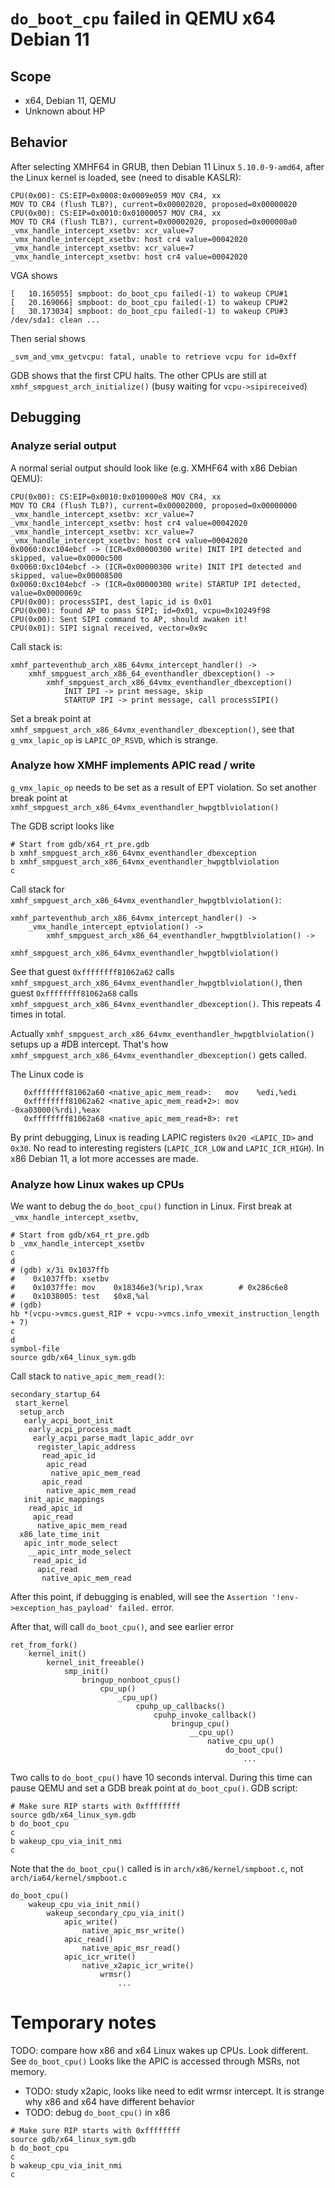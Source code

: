 # `do_boot_cpu` failed in QEMU x64 Debian 11

## Scope
* x64, Debian 11, QEMU
* Unknown about HP

## Behavior
After selecting XMHF64 in GRUB, then Debian 11 Linux `5.10.0-9-amd64`, after
the Linux kernel is loaded, see (need to disable KASLR):
```
CPU(0x00): CS:EIP=0x0008:0x0009e059 MOV CR4, xx
MOV TO CR4 (flush TLB?), current=0x00002020, proposed=0x00000020
CPU(0x00): CS:EIP=0x0010:0x01000057 MOV CR4, xx
MOV TO CR4 (flush TLB?), current=0x00002020, proposed=0x000000a0
_vmx_handle_intercept_xsetbv: xcr_value=7
_vmx_handle_intercept_xsetbv: host cr4 value=00042020
_vmx_handle_intercept_xsetbv: xcr_value=7
_vmx_handle_intercept_xsetbv: host cr4 value=00042020
```

VGA shows
```
[   10.165055] smpboot: do_boot_cpu failed(-1) to wakeup CPU#1
[   20.169066] smpboot: do_boot_cpu failed(-1) to wakeup CPU#2
[   30.173034] smpboot: do_boot_cpu failed(-1) to wakeup CPU#3
/dev/sda1: clean ...
```

Then serial shows
```
_svm_and_vmx_getvcpu: fatal, unable to retrieve vcpu for id=0xff
```

GDB shows that the first CPU halts. The other CPUs are still at
`xmhf_smpguest_arch_initialize()` (busy waiting for `vcpu->sipireceived`)

## Debugging

### Analyze serial output

A normal serial output should look like (e.g. XMHF64 with x86 Debian QEMU):
```
CPU(0x00): CS:EIP=0x0010:0x010000e8 MOV CR4, xx
MOV TO CR4 (flush TLB?), current=0x00002000, proposed=0x00000000
_vmx_handle_intercept_xsetbv: xcr_value=7
_vmx_handle_intercept_xsetbv: host cr4 value=00042020
_vmx_handle_intercept_xsetbv: xcr_value=7
_vmx_handle_intercept_xsetbv: host cr4 value=00042020
0x0060:0xc104ebcf -> (ICR=0x00000300 write) INIT IPI detected and skipped, value=0x0000c500
0x0060:0xc104ebcf -> (ICR=0x00000300 write) INIT IPI detected and skipped, value=0x00008500
0x0060:0xc104ebcf -> (ICR=0x00000300 write) STARTUP IPI detected, value=0x0000069c
CPU(0x00): processSIPI, dest_lapic_id is 0x01
CPU(0x00): found AP to pass SIPI; id=0x01, vcpu=0x10249f98
CPU(0x00): Sent SIPI command to AP, should awaken it!
CPU(0x01): SIPI signal received, vector=0x9c
```

Call stack is:
```
xmhf_parteventhub_arch_x86_64vmx_intercept_handler() ->
	xmhf_smpguest_arch_x86_64_eventhandler_dbexception() ->
		xmhf_smpguest_arch_x86_64vmx_eventhandler_dbexception()
			INIT IPI -> print message, skip
			STARTUP IPI -> print message, call processSIPI()
```

Set a break point at
`xmhf_smpguest_arch_x86_64vmx_eventhandler_dbexception()`, see that
`g_vmx_lapic_op` is `LAPIC_OP_RSVD`, which is strange.

### Analyze how XMHF implements APIC read / write

`g_vmx_lapic_op` needs to be set as a result of EPT violation. So set another
break point at `xmhf_smpguest_arch_x86_64vmx_eventhandler_hwpgtblviolation()`

The GDB script looks like
```
# Start from gdb/x64_rt_pre.gdb
b xmhf_smpguest_arch_x86_64vmx_eventhandler_dbexception
b xmhf_smpguest_arch_x86_64vmx_eventhandler_hwpgtblviolation
c
```

Call stack for `xmhf_smpguest_arch_x86_64vmx_eventhandler_hwpgtblviolation()`:
```
xmhf_parteventhub_arch_x86_64vmx_intercept_handler() ->
	_vmx_handle_intercept_eptviolation() ->
		xmhf_smpguest_arch_x86_64_eventhandler_hwpgtblviolation() ->
			xmhf_smpguest_arch_x86_64vmx_eventhandler_hwpgtblviolation()
```

See that guest `0xffffffff81062a62` calls
`xmhf_smpguest_arch_x86_64vmx_eventhandler_hwpgtblviolation()`, then
guest `0xffffffff81062a68` calls
`xmhf_smpguest_arch_x86_64vmx_eventhandler_dbexception()`.
This repeats 4 times in total.

Actually `xmhf_smpguest_arch_x86_64vmx_eventhandler_hwpgtblviolation()` setups
up a #DB intercept. That's how
`xmhf_smpguest_arch_x86_64vmx_eventhandler_dbexception()` gets called.

The Linux code is
```
   0xffffffff81062a60 <native_apic_mem_read>:	mov    %edi,%edi
   0xffffffff81062a62 <native_apic_mem_read+2>:	mov    -0xa03000(%rdi),%eax
   0xffffffff81062a68 <native_apic_mem_read+8>:	ret    
```

By print debugging, Linux is reading LAPIC registers `0x20 <LAPIC_ID>` and
`0x30`. No read to interesting registers (`LAPIC_ICR_LOW` and `LAPIC_ICR_HIGH`).
In x86 Debian 11, a lot more accesses are made.

### Analyze how Linux wakes up CPUs

We want to debug the `do_boot_cpu()` function in Linux. First break at
`_vmx_handle_intercept_xsetbv`, 

```
# Start from gdb/x64_rt_pre.gdb
b _vmx_handle_intercept_xsetbv
c
d
# (gdb) x/3i 0x1037ffb
#    0x1037ffb:	xsetbv 
#    0x1037ffe:	mov    0x18346e3(%rip),%rax        # 0x286c6e8
#    0x1038005:	test   $0x8,%al
# (gdb) 
hb *(vcpu->vmcs.guest_RIP + vcpu->vmcs.info_vmexit_instruction_length + 7)
c
d
symbol-file
source gdb/x64_linux_sym.gdb
```

Call stack to `native_apic_mem_read()`:
```
secondary_startup_64
 start_kernel
  setup_arch
   early_acpi_boot_init
    early_acpi_process_madt
     early_acpi_parse_madt_lapic_addr_ovr
      register_lapic_address
       read_apic_id
        apic_read
         native_apic_mem_read
       apic_read
        native_apic_mem_read
   init_apic_mappings
    read_apic_id
     apic_read
      native_apic_mem_read
  x86_late_time_init
   apic_intr_mode_select
    __apic_intr_mode_select
     read_apic_id
      apic_read
       native_apic_mem_read
```

After this point, if debugging is enabled, will see the
`Assertion '!env->exception_has_payload' failed.` error.

After that, will call `do_boot_cpu()`, and see earlier error
```
ret_from_fork()
	kernel_init()
		kernel_init_freeable()
			smp_init()
				bringup_nonboot_cpus()
					cpu_up()
						_cpu_up()
							cpuhp_up_callbacks()
								cpuhp_invoke_callback()
									bringup_cpu()
										__cpu_up()
											native_cpu_up()
												do_boot_cpu()
													...
```

Two calls to `do_boot_cpu()` have 10 seconds interval. During this time can
pause QEMU and set a GDB break point at `do_boot_cpu()`. GDB script:
```
# Make sure RIP starts with 0xffffffff
source gdb/x64_linux_sym.gdb
b do_boot_cpu
c
b wakeup_cpu_via_init_nmi
c
```

Note that the `do_boot_cpu()` called is in `arch/x86/kernel/smpboot.c`, not
`arch/ia64/kernel/smpboot.c`

```
do_boot_cpu()
	wakeup_cpu_via_init_nmi()
		wakeup_secondary_cpu_via_init()
			apic_write()
				native_apic_msr_write()
			apic_read()
				native_apic_msr_read()
			apic_icr_write()
				native_x2apic_icr_write()
					wrmsr()
						...
```

# Temporary notes

TODO: compare how x86 and x64 Linux wakes up CPUs. Look different. See `do_boot_cpu()`
Looks like the APIC is accessed through MSRs, not memory.
* TODO: study x2apic, looks like need to edit wrmsr intercept.
It is strange why x86 and x64 have different behavior
* TODO: debug `do_boot_cpu()` in x86

```
# Make sure RIP starts with 0xffffffff
source gdb/x64_linux_sym.gdb
b do_boot_cpu
c
b wakeup_cpu_via_init_nmi
c
```


